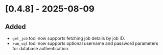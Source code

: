 # [0.4.8] - 2025-08-09

## Added

- `get_job` tool now supports fetching job details by job ID.
- `run_sql` tool now supports optional username and password parameters for database authentication.
